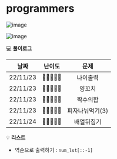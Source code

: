 # programmers

![image](https://user-images.githubusercontent.com/80023660/203708906-ef2e47b2-607b-41b0-ad7f-8b7597b9089a.png)

![image](https://user-images.githubusercontent.com/80023660/203710553-d3378ba3-b76f-43ed-8575-0187a0d7b7c1.png)





💻 **풀이로그**

|   날짜   |    난이도     |    문제     |
|:--------:|:-------------:|:-----------:|
| 22/11/23 | 🔹🔹🔹🔹🔹 | 나이출력 |
| 22/11/23 | 🔹🔹🔹🔹🔹 | 양꼬치 |
| 22/11/23 | 🔹🔹🔹🔹🔹 | 짝수의합 |
| 22/11/23 | 🔹🔹🔹🔹🔹 | 피자나눠먹기(3) |
| 22/11/24 | 🔹🔹🔹🔹🔹 | 배열뒤집기 |


💡 **리스트**
- 역순으로 출력하기 : `num_lst[::-1]`

